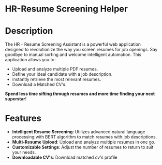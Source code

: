 # HR-Resume Screening Helper

# Description

The HR - Resume Screening Assistant is a powerful web application designed to revolutionize the way you screen resumes for job openings. Say goodbye to manual sorting and welcome intelligent automation. This application allows you to:

- Upload and analyze multiple PDF resumes.
- Define your ideal candidate with a job description.
- Instantly retrieve the most relevant resumes.
- Download a Matched CV's.

**Spend less time sifting through resumes and more time finding your next superstar!**

# Features

- **Intelligent Resume Screening**: Utilizes advanced natural language processing with BERT algorithm to match resumes with job descriptions.
- **Multi-Resume Upload**: Upload and analyze multiple resumes in one go.
- **Customizable Settings**: Adjust the number of resumes to return to suit your needs.
- **Downloadable CV's**: Download matched cv's profile
